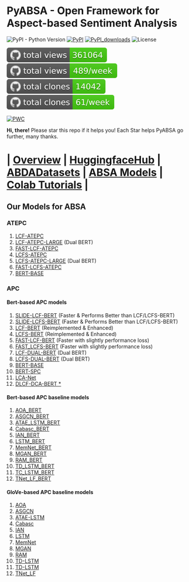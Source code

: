# PyABSA - Open Framework for Aspect-based Sentiment Analysis

![PyPI - Python Version](https://img.shields.io/badge/python-3.6-blue.svg)
[![PyPI](https://img.shields.io/pypi/v/pyabsa)](https://pypi.org/project/pyabsa/)
[![PyPI_downloads](https://img.shields.io/pypi/dm/pyabsa)](https://pypi.org/project/pyabsa/)
![License](https://img.shields.io/pypi/l/pyabsa?logo=PyABSA)

[![total views](https://raw.githubusercontent.com/yangheng95/PyABSA/traffic/total_views.svg)](https://github.com/yangheng95/PyABSA/tree/traffic#-total-traffic-data-badge)
[![total views per week](https://raw.githubusercontent.com/yangheng95/PyABSA/traffic/total_views_per_week.svg)](https://github.com/yangheng95/PyABSA/tree/traffic#-total-traffic-data-badge)
[![total clones](https://raw.githubusercontent.com/yangheng95/PyABSA/traffic/total_clones.svg)](https://github.com/yangheng95/PyABSA/tree/traffic#-total-traffic-data-badge)
[![total clones per week](https://raw.githubusercontent.com/yangheng95/PyABSA/traffic/total_clones_per_week.svg)](https://github.com/yangheng95/PyABSA/tree/traffic#-total-traffic-data-badge)

[![PWC](https://img.shields.io/endpoint.svg?url=https://paperswithcode.com/badge/back-to-reality-leveraging-pattern-driven/aspect-based-sentiment-analysis-on-semeval)](https://paperswithcode.com/sota/aspect-based-sentiment-analysis-on-semeval?p=back-to-reality-leveraging-pattern-driven)

**Hi, there!** Please star this repo if it helps you! Each Star helps PyABSA go further, many thanks.

# | [Overview](../README.MD) | [HuggingfaceHub](huggingface_readme.md) | [ABDADatasets](dataset_readme.md) | [ABSA Models](model_readme.md) | [Colab Tutorials](tutorial_readme.md) |

## Our Models for ABSA

### ATEPC

1. [LCF-ATEPC](../pyabsa/core/atepc/models/lcf_atepc.py)
2. [LCF-ATEPC-LARGE](../pyabsa/core/atepc/models/lcf_atepc_large.py) (Dual BERT)
2. [FAST-LCF-ATEPC](../pyabsa/core/atepc/models/fast_lcf_atepc.py)
3. [LCFS-ATEPC](../pyabsa/core/atepc/models/lcfs_atepc.py)
4. [LCFS-ATEPC-LARGE](../pyabsa/core/atepc/models/lcfs_atepc_large.py) (Dual BERT)
5. [FAST-LCFS-ATEPC](../pyabsa/core/atepc/models/fast_lcfs_atepc.py)
6. [BERT-BASE](../pyabsa/core/atepc/models/bert_base_atepc.py)

### APC

#### Bert-based APC models

1. [SLIDE-LCF-BERT](../pyabsa/core/apc/models/lsa_t.py) (Faster & Performs Better than LCF/LCFS-BERT)
2. [SLIDE-LCFS-BERT](../pyabsa/core/apc/models/lsa_s.py) (Faster & Performs Better than LCF/LCFS-BERT)
3. [LCF-BERT](../pyabsa/core/apc/models/lcf_bert.py) (Reimplemented & Enhanced)
4. [LCFS-BERT](../pyabsa/core/apc/models/lcfs_bert.py) (Reimplemented & Enhanced)
5. [FAST-LCF-BERT](../pyabsa/core/apc/models/fast_lcf_bert.py) (Faster with slightly performance loss)
6. [FAST_LCFS-BERT](../pyabsa/core/apc/models/fast_lcfs_bert.py) (Faster with slightly performance loss)
7. [LCF-DUAL-BERT](../pyabsa/core/apc/models/lcf_dual_bert.py) (Dual BERT)
8. [LCFS-DUAL-BERT](../pyabsa/core/apc/models/lcfs_dual_bert.py) (Dual BERT)
9. [BERT-BASE](../pyabsa/core/apc/models/bert_base.py)
10. [BERT-SPC](../pyabsa/core/apc/models/bert_spc.py)
11. [LCA-Net](../pyabsa/core/apc/models/lca_bert.py)
12. [DLCF-DCA-BERT *](../pyabsa/core/apc/models/dlcf_dca_bert.py)

#### Bert-based APC baseline models

1. [AOA_BERT](../pyabsa/core/apc/classic/__bert__/models/aoa_bert.py)
2. [ASGCN_BERT](../pyabsa/core/apc/classic/__bert__/models/asgcn_bert.py)
3. [ATAE_LSTM_BERT](../pyabsa/core/apc/classic/__bert__/models/atae_lstm_bert.py)
4. [Cabasc_BERT](../pyabsa/core/apc/classic/__bert__/models/cabasc_bert.py)
5. [IAN_BERT](../pyabsa/core/apc/classic/__bert__/models/ian_bert.py)
6. [LSTM_BERT](../pyabsa/core/apc/classic/__bert__/models/lstm_bert.py)
7. [MemNet_BERT](../pyabsa/core/apc/classic/__bert__/models/memnet_bert.py)
8. [MGAN_BERT](../pyabsa/core/apc/classic/__bert__/models/mgan_bert.py)
9. [RAM_BERT](../pyabsa/core/apc/classic/__bert__/models/ram_bert.py)
10. [TD_LSTM_BERT](../pyabsa/core/apc/classic/__bert__/models/td_lstm_bert.py)
11. [TC_LSTM_BERT](../pyabsa/core/apc/classic/__bert__/models/tc_lstm_bert.py)
12. [TNet_LF_BERT](../pyabsa/core/apc/classic/__bert__/models/tnet_lf_bert.py)

#### GloVe-based APC baseline models

1. [AOA](../pyabsa/core/apc/classic/__glove__/models/aoa.py)
2. [ASGCN](../pyabsa/core/apc/classic/__glove__/models/asgcn.py)
3. [ATAE-LSTM](../pyabsa/core/apc/classic/__glove__/models/atae_lstm.py)
4. [Cabasc](../pyabsa/core/apc/classic/__glove__/models/cabasc.py)
5. [IAN](../pyabsa/core/apc/classic/__glove__/models/ian.py)
6. [LSTM](../pyabsa/core/apc/classic/__glove__/models/lstm.py)
7. [MemNet](../pyabsa/core/apc/classic/__glove__/models/memnet.py)
8. [MGAN](../pyabsa/core/apc/classic/__glove__/models/mgan.py)
9. [RAM](../pyabsa/core/apc/classic/__glove__/models/ram.py)
10. [TD-LSTM](../pyabsa/core/apc/classic/__glove__/models/td_lstm.py)
11. [TD-LSTM](../pyabsa/core/apc/classic/__glove__/models/tc_lstm.py)
12. [TNet_LF](../pyabsa/core/apc/classic/__glove__/models/tnet_lf.py)
